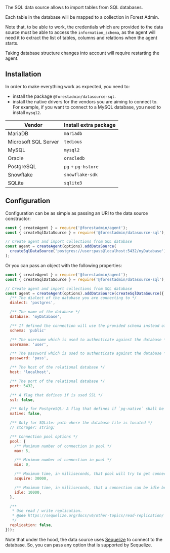 The SQL data source allows to import tables from SQL databases.

Each table in the database will be mapped to a collection in Forest Admin.

Note that, to be able to work, the credentials which are provided to the data source must be able to access the `information_schema`, as the agent will need it to extract the list of tables, columns and relations when the agent starts.

Taking database structure changes into account will require restarting the agent.

## Installation

In order to make everything work as expected, you need to:

- install the package `@forestadmin/datasource-sql`.
- install the native drivers for the vendors you are aiming to connect to. For example, if you want to connect to a MySQL database, you need to install `mysql2`.

| Vendor               | Install extra package |
| -------------------- | --------------------- |
| MariaDB              | `mariadb`             |
| Microsoft SQL Server | `tedious`             |
| MySQL                | `mysql2`              |
| Oracle               | `oracledb`            |
| PostgreSQL           | `pg` + `pg-hstore`    |
| Snowflake            | `snowflake-sdk`       |
| SQLite               | `sqlite3`             |

## Configuration

Configuration can be as simple as passing an URI to the data source constructor:

```javascript
const { createAgent } = require('@forestadmin/agent');
const { createSqlDataSource } = require('@forestadmin/datasource-sql');

// Create agent and import collections from SQL database
const agent = createAgent(options).addDataSource(
  createSqlDataSource('postgres://user:pass@localhost:5432/myDatabase'),
);
```

Or you can pass an object with the following properties:

```javascript
const { createAgent } = require('@forestadmin/agent');
const { createSqlDataSource } = require('@forestadmin/datasource-sql');

// Create agent and import collections from SQL database
const agent = createAgent(options).addDataSource(createSqlDataSource({
  /** The dialect of the database you are connecting to */
  dialect: 'postgres',

  /** The name of the database */
  database: 'myDatabase',

  /** If defined the connection will use the provided schema instead of the default ("public") */
  schema: 'public'

  /** The username which is used to authenticate against the database */
  username: 'user',

  /** The password which is used to authenticate against the database */
  password: 'pass',

  /** The host of the relational database */
  host: 'localhost',

  /** The port of the relational database */
  port: 5432,

  /** A flag that defines if is used SSL */
  ssl: false,

  /** Only for PostgreSQL: A flag that defines if `pg-native` shall be used or not */
  native: false,

  /** Only for SQLite: path where the database file is located */
  // storage?: string;

  /** Connection pool options */
  pool: {
    /** Maximum number of connection in pool */
    max: 5,

    /** Minimum number of connection in pool */
    min: 0,

    /** Maximum time, in milliseconds, that pool will try to get connection before throwing error */
    acquire: 30000,

    /** Maximum time, in milliseconds, that a connection can be idle before being released */
    idle: 10000,
  },

  /**
   * Use read / write replication.
   * @see https://sequelize.org/docs/v6/other-topics/read-replication/
   */
  replication: false,
}));
```

Note that under the hood, the data source uses [Sequelize](https://sequelize.org/) to connect to the database. So, you can pass any option that is supported by Sequelize.
